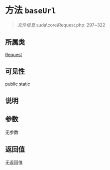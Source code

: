 # 方法 `baseUrl`

> *文件信息* suda\core\Request.php: 297~322

## 所属类 

[Request](../Request.md)

## 可见性

 public static

## 说明



## 参数


无参数


## 返回值

无返回值
